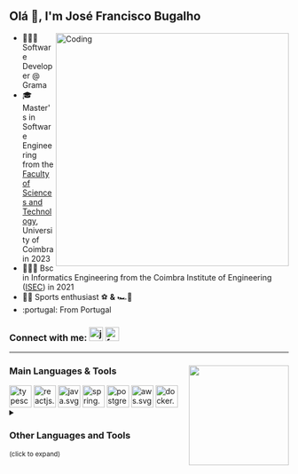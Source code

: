 ## Olá 👋, I'm José Francisco Bugalho 

<img align="right" alt="Coding" width="420" src="https://gifdb.com/images/high/animated-chock-coding-c78f6elj32sfoi8q.gif">
<div>
    <ul>
        <li>👨🏻‍💻 Software Developer @ Grama</li>
        <li>🎓 Master's in Software Engineering from the <a href="https://www.uc.pt/en/fctuc" target="_blank">Faculty of Sciences and Technology</a>, University of Coimbra in 2023</li>
        <li>👨🏽‍🎓 Bsc in Informatics Engineering from the Coimbra Institute of Engineering (<a href="https://www.isec.pt/EN/" target="_blank">ISEC</a>) in 2021</li>
        <li>🚴‍♂️ Sports enthusiast ⚽ <b>&</b> 🏎️💨</li>
        <li>:portugal: From Portugal </li>
    </ul>
</div>

### Connect with me: <a href="https://www.linkedin.com/in/jos%C3%A9-francisco-bugalho-14137319a/" target="_blank"><img src="https://raw.githubusercontent.com/rahuldkjain/github-profile-readme-generator/master/src/images/icons/Social/linked-in-alt.svg" alt="josefranciscobugalho" width="25"></a> <a href="https://github.com/FranciscoBugalho" target="_blank"><img src="https://raw.githubusercontent.com/rahuldkjain/github-profile-readme-generator/master/src/images/icons/Social/github.svg" alt="franciscobugalho" width="25"></a>

***

<div>
    <img align="right" height="180em" src="https://github-readme-stats.vercel.app/api/top-langs/?username=FranciscoBugalho&layout=compact&langs_count=8&theme=dark"/>
    <h3 align="left">Main Languages & Tools</h2>
    <img align="center" src="https://raw.githubusercontent.com/rahuldkjain/github-profile-readme-generator/master/src/images/icons/ProgrammingLanguages/typescript.svg" alt="typescript.svg" width="40" />
    <img align="center" src="https://raw.githubusercontent.com/rahuldkjain/github-profile-readme-generator/master/src/images/icons/FrontendDevelopment/reactjs.svg" alt="reactjs.svg" width="40" />
    <img align="center" src="https://raw.githubusercontent.com/rahuldkjain/github-profile-readme-generator/master/src/images/icons/ProgrammingLanguages/java.svg" alt="java.svg" width="40" />
    <img align="center" src="https://raw.githubusercontent.com/rahuldkjain/github-profile-readme-generator/master/src/images/icons/BackendDevelopment/spring.svg" alt="spring.svg" width="40" />
    <img align="center" src="https://raw.githubusercontent.com/rahuldkjain/github-profile-readme-generator/master/src/images/icons/Database/postgresql.svg" alt="postgresql.svg" width="40" />
    <img align="center" src="https://raw.githubusercontent.com/rahuldkjain/github-profile-readme-generator/master/src/images/icons/Devops/aws.svg" alt="aws.svg" width="40" />
    <img align="center" src="https://raw.githubusercontent.com/rahuldkjain/github-profile-readme-generator/master/src/images/icons/Devops/docker.svg" alt="docker.svg" width="40" />
</div>

<details>
    <summary><h3 align="left">Other Languages and Tools</h3> <small>(click to expand)</p></summary>
    <h3 align="left">Programming Languages:</h3>
    <img align="center" src="https://raw.githubusercontent.com/rahuldkjain/github-profile-readme-generator/master/src/images/icons/ProgrammingLanguages/javascript.svg" alt="javascript.svg" width="40" />
    <img align="center" src="https://raw.githubusercontent.com/rahuldkjain/github-profile-readme-generator/master/src/images/icons/ProgrammingLanguages/c.svg" alt="c.svg" width="40" />
    <img align="center" src="https://raw.githubusercontent.com/rahuldkjain/github-profile-readme-generator/master/src/images/icons/ProgrammingLanguages/cpp.svg" alt="cpp.svg" width="40" />
    <img align="center" src="https://raw.githubusercontent.com/rahuldkjain/github-profile-readme-generator/master/src/images/icons/ProgrammingLanguages/csharp.svg" alt="csharp.svg" width="40" />
    <img align="center" src="https://raw.githubusercontent.com/rahuldkjain/github-profile-readme-generator/master/src/images/icons/ProgrammingLanguages/python.svg" alt="python.svg" width="40" />
    <h3 align="left">Frontend and Backend Development:</h3>
    <img align="center" src="https://raw.githubusercontent.com/rahuldkjain/github-profile-readme-generator/master/src/images/icons/FrontendDevelopment/html.svg" alt="html.svg" width="40" />
    <img align="center" src="https://raw.githubusercontent.com/rahuldkjain/github-profile-readme-generator/master/src/images/icons/FrontendDevelopment/css.svg" alt="css.svg" width="40" />
    <img align="center" src="https://raw.githubusercontent.com/rahuldkjain/github-profile-readme-generator/master/src/images/icons/BaaS/amplify.svg" alt="amplify.svg" width="40" />
    <img align="center" src="https://raw.githubusercontent.com/rahuldkjain/github-profile-readme-generator/master/src/images/icons/BaaS/firebase.svg" alt="firebase.svg" width="40" />
    <img align="center" src="https://img.shields.io/badge/Lua-2C2D72?style=for-the-badge&logo=lua&logoColor=white" alt="lua.svg" width="40"> 
    <h3 align="left">Mobile Development:</h3>
    <img align="center" src="https://raw.githubusercontent.com/rahuldkjain/github-profile-readme-generator/master/src/images/icons/MobileAppDevelopment/android.svg" alt="android.svg" width="40" />
    <img align="center" src="https://raw.githubusercontent.com/rahuldkjain/github-profile-readme-generator/master/src/images/icons/MobileAppDevelopment/kotlin.svg" alt="kotlin.svg" width="40" />
    <img align="center" src="https://raw.githubusercontent.com/rahuldkjain/github-profile-readme-generator/master/src/images/icons/MobileAppDevelopment/flutter.svg" alt="flutter.svg" width="40" />
    <h3 align="left">Databases:</h3>
    <img align="center" src="https://raw.githubusercontent.com/rahuldkjain/github-profile-readme-generator/master/src/images/icons/Database/mysql.svg" alt="mysql.svg" width="40" />
    <img align="center" src="https://raw.githubusercontent.com/rahuldkjain/github-profile-readme-generator/master/src/images/icons/Database/mongodb.svg" alt="mongodb.svg" width="40" />
    <h3 align="left">Other Tools:</h3>
    <img align="center" src="https://raw.githubusercontent.com/rahuldkjain/github-profile-readme-generator/master/src/images/icons/Software/figma.svg" alt="figma.svg" width="40" />
    <img align="center" src="https://raw.githubusercontent.com/rahuldkjain/github-profile-readme-generator/master/src/images/icons/Software/postman.svg" alt="postman.svg" width="40" />
    <img align="center" src="https://raw.githubusercontent.com/rahuldkjain/github-profile-readme-generator/master/src/images/icons/Software/blender.svg" alt="blender.svg" width="40" />
    <img align="center" src="https://raw.githubusercontent.com/rahuldkjain/github-profile-readme-generator/master/src/images/icons/Software/matlab.svg" alt="matlab.svg" width="40" />
    <img align="center" src="https://raw.githubusercontent.com/rahuldkjain/github-profile-readme-generator/master/src/images/icons/GameEngines/unity.svg" alt="unity.svg" width="40" />
</details>
